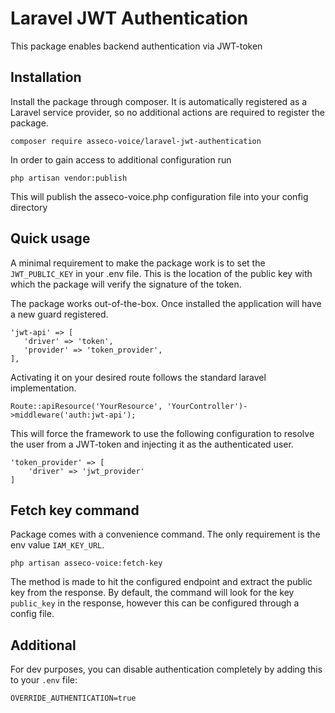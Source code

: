 # Laravel JWT Authentication

This package enables backend authentication via JWT-token

## Installation

Install the package through composer. It is automatically registered
as a Laravel service provider, so no additional actions are required to register the package.

```
composer require asseco-voice/laravel-jwt-authentication
```

In order to gain access to additional configuration run 
```
php artisan vendor:publish
```

This will publish the asseco-voice.php configuration file into your config directory

## Quick usage

A minimal requirement to make the package work is to set the ```JWT_PUBLIC_KEY``` in your .env file.
This is the location of the public key with which the package will verify the signature of the token.

The package works out-of-the-box. 
Once installed the application will have a new guard registered.
```
'jwt-api' => [
   'driver' => 'token',
   'provider' => 'token_provider',
],
```

Activating it on your desired route follows the standard laravel implementation.

```Route::apiResource('YourResource', 'YourController')->middleware('auth:jwt-api');```

This will force the framework to use the following configuration to resolve the user from a JWT-token and 
injecting it as the authenticated user. 
```
'token_provider' => [
    'driver' => 'jwt_provider'
]
```

## Fetch key command

Package comes with a convenience command. The only requirement is the env value ```IAM_KEY_URL```.

```
php artisan asseco-voice:fetch-key
```

The method is made to hit the configured endpoint and extract the public key from the response.
By default, the command will look for the key `public_key` in the response, however this can 
be configured through a config file.

## Additional

For dev purposes, you can disable authentication completely by adding this to your ``.env`` file:

    OVERRIDE_AUTHENTICATION=true
